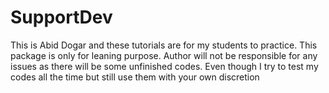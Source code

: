 # SupportDev
This is Abid Dogar and these tutorials are for my students to practice.
This package is only for leaning purpose. Author will not be responsible for any issues as there will be some unfinished codes.
Even though I try to test my codes all the time but still use them with your own discretion
